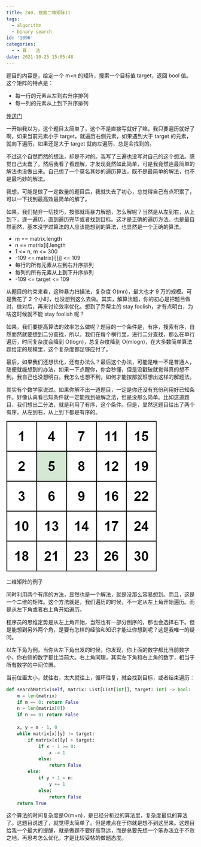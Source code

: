 ```yaml
---
title: 240. 搜索二维矩阵II
tags:
  - algorithm
  - binary search
id: '1096'
categories:
  - - 算　　法
date: 2021-10-25 15:05:48
---
```


题目的内容是，给定一个 m×n 的矩阵，搜索一个目标值 target，返回 bool 值。这个矩阵的特点是：

*   每一行的元素从左到右升序排列
*   每一列的元素从上到下升序排列

[传送门](https://leetcode-cn.com/problems/search-a-2d-matrix-ii/)

一开始我以为，这个题目太简单了，这个不是直接写就好了嘛，我只要遍历就好了啊，如果当前元素小于 target，就遍历右侧元素，如果遇到大于 target 的元素，就向下遍历，如果还是大于 target 就向左遍历，总是会找到的。

不过这个自然而然的想法，却是不对的。我写了三遍也没写对自己的这个想法。感觉自己太蠢了。然后我看了看题解，才发现竟然如此简单，可是我竟然连最简单的解法也没做出来。自己想了一个莫名其妙的遍历算法，既不是最简单的解法，也不是最巧妙的解法。

我想，可能是做了一定数量的题目后，我就失去了初心，总觉得自己有点积累了，可以一下找到最高效最简单的解了。

如果，我们抛弃一切技巧，按部就班暴力解题，怎么解呢？当然是从左到右，从上到下，逐一遍历，直到遍历完毕或者找到目标。这才是正确的遍历方法。也是最自然而然，基本没学过算法的人应该能想到的算法，也显然是一个正确的算法。

*   m == matrix.length
*   n == matrix[i].length
*   1 <= n, m <= 300
*   -109 <= matrix[i][j] <= 109
*   每行的所有元素从左到右升序排列
*   每列的所有元素从上到下升序排列
*   -109 <= target <= 109

从题目的约束来看，这种暴力扫描法，复杂度 O(mn)，最大也才 9 万的规模。可是我花了 2 个小时，也没想到这么去做。其实，解算法题，你的初心是把题目做对，做对后，再来讨论效率优化。想到了乔帮主的 stay foolish，才有点明白，为啥这时候就不能 stay foolish 呢？

如果，我们要提高算法的效率怎么做呢？题目的一个条件是，有序，搜索有序，自然而然就要想到二分查找，所以，我们在每个横行里，进行二分查找，那么在单行遍历，时间复杂度会降到 O(logn)，总复杂度降到 O(mlogn)，在大多数简单算法题给定的规模里，这个复杂度都足够应付了。

最后，如果我们还想优化，还有办法么？最后这个办法，可能是唯一不是普通人，随便就能想到的办法，如果一下点醒你，你会秒懂，但是没戳破就觉得真的想不到。我自己也没想明白。我怎么也想不到，如何才能按部就班想出这样的解题法。

其实有个数学家说过。如果你解不出一道题目，一定是你还没有充份利用好已知条件。好像认真看已知条件就一定能找到破解之法，但是没那么简单。比如这道题目，我们想出二分法，就是利用了有序，这个条件。但是，显然这题目给出了两个有序。从左到右，从上到下都是有序的。

![](../images/2021/10/searchgrid2.jpeg)

二维矩阵的例子

同时利用两个有序的方法，显然也是一个解法，就是没那么容易想到。而且，这是一个二维的矩阵。这个方法就是，我们遍历的时候，不一定从左上角开始遍历。而是从左下角或者右上角开始遍历。

程序员的思维定势是从左上角开始，当然也有一部分倒序的，那也会选择右下。但是能想到另外两个角，是要有怎样的经验和知识才能让你想到呢？这是我唯一的疑问。

以左下角为例，当你从左下角出发的时候，你发现，你上面的数字都比当前数字小，你右侧的数字都比当前大。右上角同理，其实左下角和右上角的数字，相当于所有数字的中间位置。

当前位置太小，就往右，太大就往上，循环往复，就会找到目标，或者结束遍历：

```python
def searchMatrix(self, matrix: List[List[int]], target: int) -> bool:
    m = len(matrix)
    if m == 0: return False
    n = len(matrix[0])
    if n == 0: return False

    x, y = m - 1, 0
    while matrix[x][y] != target:
        if matrix[x][y] > target:
            if x - 1 >= 0:
                x -= 1
            else:
                return False
        else:
            if y + 1 < n:
                y += 1
            else:
                return False
    return True
```

这个算法的时间复杂度是O(m+n)，是已经分析过的算法里，复杂度最低的算法了。这题目说透了，就觉得太简单了。但是难点在于你就是想不到这里来。这题目给我一个最大的提醒，就是做题不要好高骛远，而是总要先想一个笨办法立于不败之地，再思考怎么优化，才是比较妥帖的做题态度。